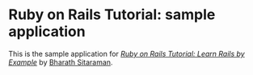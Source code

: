 # Ruby on Rails Tutorial: sample application

This is the sample application for
[*Ruby on Rails Tutorial: Learn Rails by Example*](http://railstutorial.org/)
by [Bharath Sitaraman](http://facebook.com/bharath.sitaraman).
